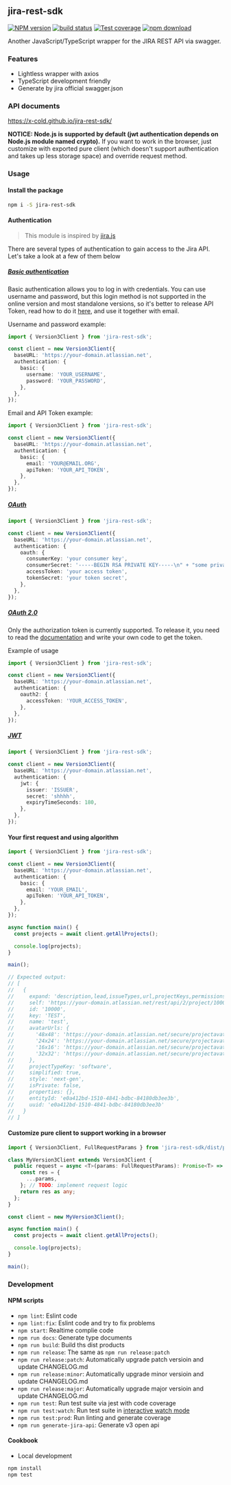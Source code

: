 jira-rest-sdk
---

[![NPM version][npm-image]][npm-url]
[![build status][gitflow-image]][gitflow-url]
[![Test coverage][codecov-image]][codecov-url]
[![npm download][download-image]][download-url]

[npm-image]: https://img.shields.io/npm/v/jira-rest-sdk.svg?style=flat-square
[npm-url]: https://npmjs.org/package/jira-rest-sdk
[gitflow-image]: https://github.com/x-cold/jira-rest-sdk/actions/workflows/test.yml/badge.svg?branch=master
[gitflow-url]: https://github.com/x-cold/jira-rest-sdk/actions/workflows/test.yml
[codecov-image]: https://codecov.io/gh/x-cold/jira-rest-sdk/branch/master/graph/badge.svg
[codecov-url]: https://codecov.io/gh/x-cold/jira-rest-sdk
[download-image]: https://badgen.net/npm/dt/jira-rest-sdk
[download-url]: https://npmjs.org/package/jira-rest-sdk

Another JavaScript/TypeScript wrapper for the JIRA REST API via swagger. 

### Features

 - Lightless wrapper with axios
 - TypeScript development friendly
 - Generate by jira official swagger.json

### API documents

https://x-cold.github.io/jira-rest-sdk/


**NOTICE: Node.js is supported by default (jwt authentication depends on Node.js module named crypto).**
If you want to work in the browser, just customize with exported pure client (which doesn't support authentication and takes up less storage space) and override request method.

### Usage
#### Install the package

```bash
npm i -S jira-rest-sdk
```

#### Authentication

> This module is inspired by [jira.js](https://github.com/MrRefactoring/jira.js)

There are several types of authentication to gain access to the Jira API. Let's take a look at a few of them below

##### [Basic authentication](https://developer.atlassian.com/cloud/jira/platform/basic-auth-for-rest-apis/)

Basic authentication allows you to log in with credentials. You can use username and password, but this login method is not supported in the online version and most standalone versions, so it's better to release API Token, read how to do it [here](https://support.atlassian.com/atlassian-account/docs/manage-api-tokens-for-your-atlassian-account/), and use it together with email.

Username and password example:

```typescript
import { Version3Client } from 'jira-rest-sdk';

const client = new Version3Client({
  baseURL: 'https://your-domain.atlassian.net',
  authentication: {
    basic: {
      username: 'YOUR_USERNAME',
      password: 'YOUR_PASSWORD',
    },
  },
});
```

Email and API Token example:

```typescript
import { Version3Client } from 'jira-rest-sdk';

const client = new Version3Client({
  baseURL: 'https://your-domain.atlassian.net',
  authentication: {
    basic: {
      email: 'YOUR@EMAIL.ORG',
      apiToken: 'YOUR_API_TOKEN',
    },
  },
});
```

##### [OAuth](https://developer.atlassian.com/cloud/jira/platform/jira-rest-api-oauth-authentication/)

```typescript
import { Version3Client } from 'jira-rest-sdk';

const client = new Version3Client({
  baseURL: 'https://your-domain.atlassian.net',
  authentication: {
    oauth: {
      consumerKey: 'your consumer key',
      consumerSecret: '-----BEGIN RSA PRIVATE KEY-----\n" + "some private key\n" + "-----END RSA PRIVATE KEY-----',
      accessToken: 'your access token',
      tokenSecret: 'your token secret',
    },
  },
});
```

##### [OAuth 2.0](https://developer.atlassian.com/cloud/jira/platform/oauth-2-3lo-apps/)

Only the authorization token is currently supported. To release it, you need to read the [documentation](https://developer.atlassian.com/cloud/jira/platform/oauth-2-3lo-apps/) and write your own code to get the token.

Example of usage

```typescript
import { Version3Client } from 'jira-rest-sdk';

const client = new Version3Client({
  baseURL: 'https://your-domain.atlassian.net',
  authentication: {
    oauth2: {
      accessToken: 'YOUR_ACCESS_TOKEN',
    },
  },
});
```

##### [JWT](https://developer.atlassian.com/cloud/jira/platform/understanding-jwt-for-connect-apps/)

```typescript
import { Version3Client } from 'jira-rest-sdk';

const client = new Version3Client({
  baseURL: 'https://your-domain.atlassian.net',
  authentication: {
    jwt: {
      issuer: 'ISSUER',
      secret: 'shhhh',
      expiryTimeSeconds: 180,
    },
  },
});
```

#### Your first request and using algorithm

```typescript
import { Version3Client } from 'jira-rest-sdk';

const client = new Version3Client({
  baseURL: 'https://your-domain.atlassian.net',
  authentication: {
    basic: {
      email: 'YOUR_EMAIL',
      apiToken: 'YOUR_API_TOKEN',
    },
  },
});

async function main() {
  const projects = await client.getAllProjects();

  console.log(projects);
}

main();

// Expected output:
// [
//   {
//     expand: 'description,lead,issueTypes,url,projectKeys,permissions,insight',
//     self: 'https://your-domain.atlassian.net/rest/api/2/project/10000',
//     id: '10000',
//     key: 'TEST',
//     name: 'test',
//     avatarUrls: {
//       '48x48': 'https://your-domain.atlassian.net/secure/projectavatar?pid=10000&avatarId=10425',
//       '24x24': 'https://your-domain.atlassian.net/secure/projectavatar?size=small&s=small&pid=10000&avatarId=10425',
//       '16x16': 'https://your-domain.atlassian.net/secure/projectavatar?size=xsmall&s=xsmall&pid=10000&avatarId=10425',
//       '32x32': 'https://your-domain.atlassian.net/secure/projectavatar?size=medium&s=medium&pid=10000&avatarId=10425'
//     },
//     projectTypeKey: 'software',
//     simplified: true,
//     style: 'next-gen',
//     isPrivate: false,
//     properties: {},
//     entityId: 'e0a412bd-1510-4841-bdbc-84180db3ee3b',
//     uuid: 'e0a412bd-1510-4841-bdbc-84180db3ee3b'
//   }
// ]
```

#### Customize pure client to support working in a browser

```ts
import { Version3Client, FullRequestParams } from 'jira-rest-sdk/dist/pure';

class MyVersion3Client extends Version3Client {
  public request = async <T>(params: FullRequestParams): Promise<T> => {
    const res = {
      ...params,
    }; // TODO: implement request logic
    return res as any;
  };
}

const client = new MyVersion3Client();

async function main() {
  const projects = await client.getAllProjects();

  console.log(projects);
}

main();
```

### Development

#### NPM scripts

 - `npm lint`: Eslint code
 - `npm lint:fix`: Eslint code and try to fix problems
 - `npm start`: Realtime complie code
 - `npm run docs`: Generate type documents
 - `npm run build`: Build ths dist products
 - `npm run release`: The same as `npm run release:patch`
 - `npm run release:patch`: Automatically upgrade patch versioin and update CHANGELOG.md
 - `npm run release:minor`: Automatically upgrade minor versioin and update CHANGELOG.md
 - `npm run release:major`: Automatically upgrade major versioin and update CHANGELOG.md
 - `npm run test`: Run test suite via jest with code coverage
 - `npm run test:watch`: Run test suite in [interactive watch mode](http://facebook.github.io/jest/docs/cli.html#watch)
 - `npm run test:prod`: Run linting and generate coverage
 - `npm run generate-jira-api`: Generate v3 open api

#### Cookbook

- Local development

```bash
npm install
npm test
```
